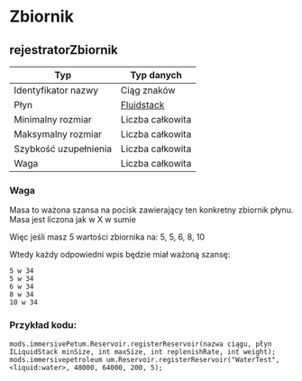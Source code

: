 # Zbiornik

## rejestratorZbiornik

| Typ                   | Typ danych                                   |
| --------------------- | -------------------------------------------- |
| Identyfikator nazwy   | Ciąg znaków                                  |
| Płyn                  | [Fluidstack](/Vanilla/Liquids/ILiquidStack/) |
| Minimalny rozmiar     | Liczba całkowita                             |
| Maksymalny rozmiar    | Liczba całkowita                             |
| Szybkość uzupełnienia | Liczba całkowita                             |
| Waga                  | Liczba całkowita                             |

### Waga

Masa to ważona szansa na pocisk zawierający ten konkretny zbiornik płynu. Masa jest liczona jak w X w sumie

Więc jeśli masz 5 wartości zbiornika na: 5, 5, 6, 8, 10

Wtedy każdy odpowiedni wpis będzie miał ważoną szansę:

    5 w 34
    5 w 34
    6 w 34
    8 w 34
    10 w 34
    

### Przykład kodu:

```zenscript
mods.immersivePetum.Reservoir.registerReservoir(nazwa ciągu, płyn ILiquidStack minSize, int maxSize, int replenishRate, int weight);
mods.immersivepetroleum um.Reservoir.registerReservoir("WaterTest", <liquid:water>, 48000, 64000, 200, 5);
```